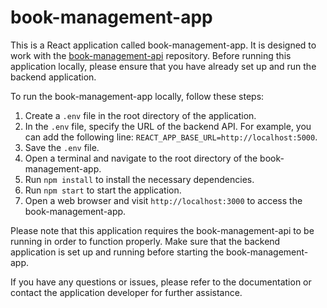 # book-management-app

This is a React application called book-management-app. It is designed to work with the [book-management-api](https://github.com/niranjangawali1993/book-management-api) repository. Before running this application locally, please ensure that you have already set up and run the backend application. 

To run the book-management-app locally, follow these steps:

1. Create a `.env` file in the root directory of the application.
2. In the `.env` file, specify the URL of the backend API. For example, you can add the following line: `REACT_APP_BASE_URL=http://localhost:5000`.
3. Save the `.env` file.
4. Open a terminal and navigate to the root directory of the book-management-app.
5. Run `npm install` to install the necessary dependencies.
6. Run `npm start` to start the application.
7. Open a web browser and visit `http://localhost:3000` to access the book-management-app.

Please note that this application requires the book-management-api to be running in order to function properly. Make sure that the backend application is set up and running before starting the book-management-app.

If you have any questions or issues, please refer to the documentation or contact the application developer for further assistance.